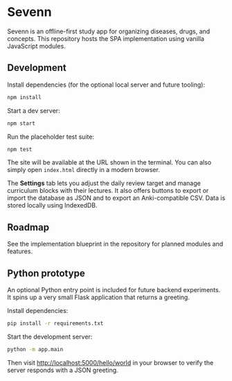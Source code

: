 # Sevenn

Sevenn is an offline-first study app for organizing diseases, drugs, and concepts.
This repository hosts the SPA implementation using vanilla JavaScript modules.

## Development

Install dependencies (for the optional local server and future tooling):

```bash
npm install
```

Start a dev server:

```bash
npm start
```

Run the placeholder test suite:

```bash
npm test
```

The site will be available at the URL shown in the terminal. You can also simply open
`index.html` directly in a modern browser.

The **Settings** tab lets you adjust the daily review target and manage curriculum
blocks with their lectures. It also offers buttons to export or import the
database as JSON and to export an Anki-compatible CSV. Data is stored locally
using IndexedDB.

## Roadmap

See the implementation blueprint in the repository for planned modules and features.

## Python prototype

An optional Python entry point is included for future backend experiments. It
spins up a very small Flask application that returns a greeting.

Install dependencies:

```bash
pip install -r requirements.txt
```

Start the development server:

```bash
python -m app.main
```

Then visit [http://localhost:5000/hello/world](http://localhost:5000/hello/world)
in your browser to verify the server responds with a JSON greeting.
